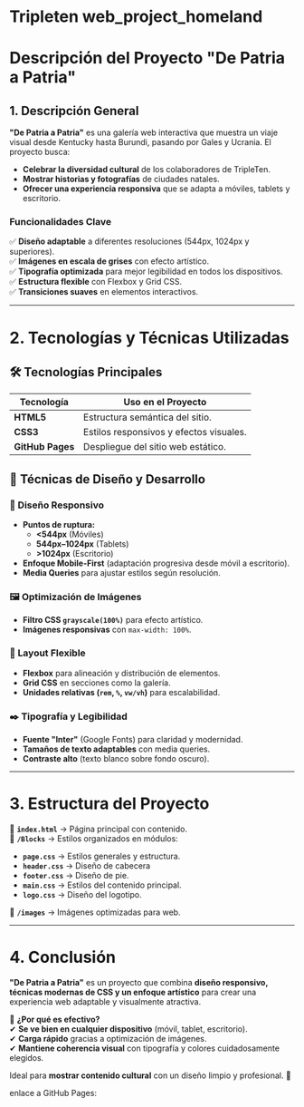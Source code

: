 # Tripleten web_project_homeland

# **Descripción del Proyecto "De Patria a Patria"**

## **1. Descripción General**

**"De Patria a Patria"** es una galería web interactiva que muestra un viaje visual desde Kentucky hasta Burundi, pasando por Gales y Ucrania. El proyecto busca:

- **Celebrar la diversidad cultural** de los colaboradores de TripleTen.
- **Mostrar historias y fotografías** de ciudades natales.
- **Ofrecer una experiencia responsiva** que se adapta a móviles, tablets y escritorio.

### **Funcionalidades Clave**

✅ **Diseño adaptable** a diferentes resoluciones (544px, 1024px y superiores).  
✅ **Imágenes en escala de grises** con efecto artístico.  
✅ **Tipografía optimizada** para mejor legibilidad en todos los dispositivos.  
✅ **Estructura flexible** con Flexbox y Grid CSS.  
✅ **Transiciones suaves** en elementos interactivos.

---

# **2. Tecnologías y Técnicas Utilizadas**

## **🛠️ Tecnologías Principales**

| Tecnología       | Uso en el Proyecto                      |
| ---------------- | --------------------------------------- |
| **HTML5**        | Estructura semántica del sitio.         |
| **CSS3**         | Estilos responsivos y efectos visuales. |
| **GitHub Pages** | Despliegue del sitio web estático.      |

## **🎨 Técnicas de Diseño y Desarrollo**

### **📱 Diseño Responsivo**

- **Puntos de ruptura:**
  - **<544px** (Móviles)
  - **544px–1024px** (Tablets)
  - **>1024px** (Escritorio)
- **Enfoque Mobile-First** (adaptación progresiva desde móvil a escritorio).
- **Media Queries** para ajustar estilos según resolución.

### **🖼️ Optimización de Imágenes**

- **Filtro CSS `grayscale(100%)`** para efecto artístico.
- **Imágenes responsivas** con `max-width: 100%`.

### **📐 Layout Flexible**

- **Flexbox** para alineación y distribución de elementos.
- **Grid CSS** en secciones como la galería.
- **Unidades relativas (`rem`, `%`, `vw/vh`)** para escalabilidad.

### **✒️ Tipografía y Legibilidad**

- **Fuente "Inter"** (Google Fonts) para claridad y modernidad.
- **Tamaños de texto adaptables** con media queries.
- **Contraste alto** (texto blanco sobre fondo oscuro).

---

# **3. Estructura del Proyecto**

📂 **`index.html`** → Página principal con contenido.  
📂 **`/Blocks`** → Estilos organizados en módulos:

- **`page.css`** → Estilos generales y estructura.
- **`header.css`** → Diseño de cabecera
- **`footer.css`** → Diseño de pie.
- **`main.css`** → Estilos del contenido principal.
- **`logo.css`** → Diseño del logotipo.

📂 **`/images`** → Imágenes optimizadas para web.

---

# **4. Conclusión**

**"De Patria a Patria"** es un proyecto que combina **diseño responsivo, técnicas modernas de CSS y un enfoque artístico** para crear una experiencia web adaptable y visualmente atractiva.

🔹 **¿Por qué es efectivo?**  
✔ **Se ve bien en cualquier dispositivo** (móvil, tablet, escritorio).  
✔ **Carga rápido** gracias a optimización de imágenes.  
✔ **Mantiene coherencia visual** con tipografía y colores cuidadosamente elegidos.

Ideal para **mostrar contenido cultural** con un diseño limpio y profesional. 🚀

enlace a GitHub Pages:
